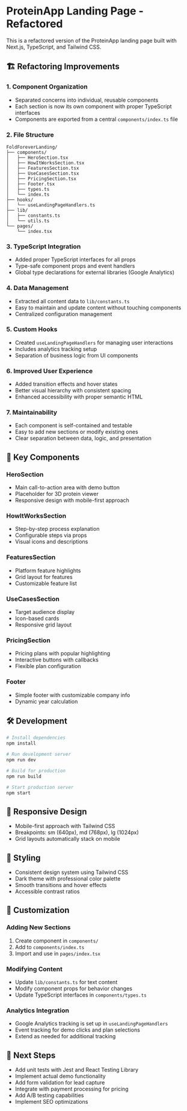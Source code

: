 # ProteinApp Landing Page - Refactored

This is a refactored version of the ProteinApp landing page built with Next.js, TypeScript, and Tailwind CSS.

## 🏗️ Refactoring Improvements

### 1. **Component Organization**
- Separated concerns into individual, reusable components
- Each section is now its own component with proper TypeScript interfaces
- Components are exported from a central `components/index.ts` file

### 2. **File Structure**
```
FoldForeverLanding/
├── components/
│   ├── HeroSection.tsx
│   ├── HowItWorksSection.tsx
│   ├── FeaturesSection.tsx
│   ├── UseCasesSection.tsx
│   ├── PricingSection.tsx
│   ├── Footer.tsx
│   ├── types.ts
│   └── index.ts
├── hooks/
│   └── useLandingPageHandlers.ts
├── lib/
│   ├── constants.ts
│   └── utils.ts
└── pages/
    └── index.tsx
```

### 3. **TypeScript Integration**
- Added proper TypeScript interfaces for all props
- Type-safe component props and event handlers
- Global type declarations for external libraries (Google Analytics)

### 4. **Data Management**
- Extracted all content data to `lib/constants.ts`
- Easy to maintain and update content without touching components
- Centralized configuration management

### 5. **Custom Hooks**
- Created `useLandingPageHandlers` for managing user interactions
- Includes analytics tracking setup
- Separation of business logic from UI components

### 6. **Improved User Experience**
- Added transition effects and hover states
- Better visual hierarchy with consistent spacing
- Enhanced accessibility with proper semantic HTML

### 7. **Maintainability**
- Each component is self-contained and testable
- Easy to add new sections or modify existing ones
- Clear separation between data, logic, and presentation

## 🚀 Key Components

### HeroSection
- Main call-to-action area with demo button
- Placeholder for 3D protein viewer
- Responsive design with mobile-first approach

### HowItWorksSection
- Step-by-step process explanation
- Configurable steps via props
- Visual icons and descriptions

### FeaturesSection
- Platform feature highlights
- Grid layout for features
- Customizable feature list

### UseCasesSection
- Target audience display
- Icon-based cards
- Responsive grid layout

### PricingSection
- Pricing plans with popular highlighting
- Interactive buttons with callbacks
- Flexible plan configuration

### Footer
- Simple footer with customizable company info
- Dynamic year calculation

## 🛠️ Development

```bash
# Install dependencies
npm install

# Run development server
npm run dev

# Build for production
npm run build

# Start production server
npm start
```

## 📱 Responsive Design
- Mobile-first approach with Tailwind CSS
- Breakpoints: sm (640px), md (768px), lg (1024px)
- Grid layouts automatically stack on mobile

## 🎨 Styling
- Consistent design system using Tailwind CSS
- Dark theme with professional color palette
- Smooth transitions and hover effects
- Accessible contrast ratios

## 🔧 Customization

### Adding New Sections
1. Create component in `components/`
2. Add to `components/index.ts`
3. Import and use in `pages/index.tsx`

### Modifying Content
- Update `lib/constants.ts` for text content
- Modify component props for behavior changes
- Update TypeScript interfaces in `components/types.ts`

### Analytics Integration
- Google Analytics tracking is set up in `useLandingPageHandlers`
- Event tracking for demo clicks and plan selections
- Extend as needed for additional tracking

## 🧪 Next Steps
- Add unit tests with Jest and React Testing Library
- Implement actual demo functionality
- Add form validation for lead capture
- Integrate with payment processing for pricing
- Add A/B testing capabilities
- Implement SEO optimizations
